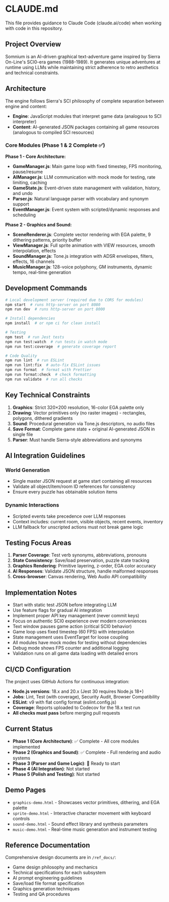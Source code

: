 # CLAUDE.md

This file provides guidance to Claude Code (claude.ai/code) when working with code in this repository.

## Project Overview

Somnium is an AI-driven graphical text-adventure game inspired by Sierra On-Line's SCI0-era games (1988-1989). It generates unique adventures at runtime using LLMs while maintaining strict adherence to retro aesthetics and technical constraints.

## Architecture

The engine follows Sierra's SCI philosophy of complete separation between engine and content:

- **Engine**: JavaScript modules that interpret game data (analogous to SCI interpreter)
- **Content**: AI-generated JSON packages containing all game resources (analogous to compiled SCI resources)

### Core Modules (Phase 1 & 2 Complete ✅)

**Phase 1 - Core Architecture:**
- **GameManager.js**: Main game loop with fixed timestep, FPS monitoring, pause/resume
- **AIManager.js**: LLM communication with mock mode for testing, rate limiting, caching
- **GameState.js**: Event-driven state management with validation, history, and undo
- **Parser.js**: Natural language parser with vocabulary and synonym support
- **EventManager.js**: Event system with scripted/dynamic responses and scheduling

**Phase 2 - Graphics and Sound:**
- **SceneRenderer.js**: Complete vector rendering with EGA palette, 9 dithering patterns, priority buffer
- **ViewManager.js**: Full sprite animation with VIEW resources, smooth interpolation, effects
- **SoundManager.js**: Tone.js integration with ADSR envelopes, filters, effects, 16 channels
- **MusicManager.js**: 128-voice polyphony, GM instruments, dynamic tempo, real-time generation

## Development Commands

```bash
# Local development server (required due to CORS for modules)
npm start  # runs http-server on port 8080
npm run dev  # runs http-server on port 8000

# Install dependencies
npm install  # or npm ci for clean install

# Testing
npm test  # run Jest tests
npm run test:watch  # run tests in watch mode
npm run test:coverage  # generate coverage report

# Code Quality
npm run lint  # run ESLint
npm run lint:fix  # auto-fix ESLint issues
npm run format  # format with Prettier
npm run format:check  # check formatting
npm run validate  # run all checks
```

## Key Technical Constraints

1. **Graphics**: Strict 320×200 resolution, 16-color EGA palette only
2. **Drawing**: Vector primitives only (no raster images) - rectangles, polygons, dithered gradients
3. **Sound**: Procedural generation via Tone.js descriptors, no audio files
4. **Save Format**: Complete game state + original AI-generated JSON in single file
5. **Parser**: Must handle Sierra-style abbreviations and synonyms

## AI Integration Guidelines

### World Generation

- Single master JSON request at game start containing all resources
- Validate all object/item/room ID references for consistency
- Ensure every puzzle has obtainable solution items

### Dynamic Interactions

- Scripted events take precedence over LLM responses
- Context includes: current room, visible objects, recent events, inventory
- LLM fallback for unscripted actions must not break game logic

## Testing Focus Areas

1. **Parser Coverage**: Test verb synonyms, abbreviations, pronouns
2. **State Consistency**: Save/load preservation, puzzle state tracking
3. **Graphics Rendering**: Primitive layering, z-order, EGA color accuracy
4. **AI Responses**: Validate JSON structure, handle malformed responses
5. **Cross-browser**: Canvas rendering, Web Audio API compatibility

## Implementation Notes

- Start with static test JSON before integrating LLM
- Use feature flags for gradual AI integration
- Implement proper API key management (never commit keys)
- Focus on authentic SCI0 experience over modern conveniences
- Text window pauses game action (critical SCI0 behavior)
- Game loop uses fixed timestep (60 FPS) with interpolation
- State management uses EventTarget for loose coupling
- All modules have mock modes for testing without dependencies
- Debug mode shows FPS counter and additional logging
- Validation runs on all game data loading with detailed errors

## CI/CD Configuration

The project uses GitHub Actions for continuous integration:

- **Node.js versions**: 18.x and 20.x (Jest 30 requires Node.js 18+)
- **Jobs**: Lint, Test (with coverage), Security Audit, Browser Compatibility
- **ESLint**: v9 with flat config format (eslint.config.js)
- **Coverage**: Reports uploaded to Codecov for the 18.x test run
- **All checks must pass** before merging pull requests

## Current Status

- **Phase 1 (Core Architecture)**: ✅ Complete - All core modules implemented
- **Phase 2 (Graphics and Sound)**: ✅ Complete - Full rendering and audio systems
- **Phase 3 (Parser and Game Logic)**: 🚧 Ready to start
- **Phase 4 (AI Integration)**: Not started
- **Phase 5 (Polish and Testing)**: Not started

## Demo Pages

- `graphics-demo.html` - Showcases vector primitives, dithering, and EGA palette
- `sprite-demo.html` - Interactive character movement with keyboard controls
- `sound-demo.html` - Sound effect library and synthesis parameters
- `music-demo.html` - Real-time music generation and instrument testing

## Reference Documentation

Comprehensive design documents are in `/ref_docs/`:

- Game design philosophy and mechanics
- Technical specifications for each subsystem
- AI prompt engineering guidelines
- Save/load file format specification
- Graphics generation techniques
- Testing and QA procedures

